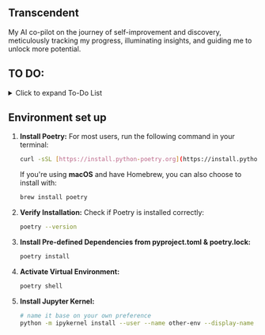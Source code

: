 ## Transcendent
 My AI co-pilot on the journey of self-improvement and discovery, meticulously tracking my progress, illuminating insights, and guiding me to unlock more potential.

## TO DO:
<details>
<summary>Click to expand To-Do List</summary>

- [ ] Data collection / sample data generation
- [ ] Architecture: 1 agent with many tools vs multiple agents
</details>

## Environment set up

1. **Install Poetry:** 
   For most users, run the following command in your terminal:
     ```bash
     curl -sSL [https://install.python-poetry.org](https://install.python-poetry.org) | python3 -
     ```

   If you're using **macOS** and have Homebrew, you can also choose to install with:
     ```bash
     brew install poetry
     ```

2. **Verify Installation:** Check if Poetry is installed correctly:
   ```bash
   poetry --version
   ```

3. **Install Pre-defined Dependencies from pyproject.toml & poetry.lock:**
    ```bash
    poetry install
    ```
4. **Activate Virtual Environment:**
    ```bash
    poetry shell
    ```
5. **Install Jupyter Kernel:**
    ```bash
    # name it base on your own preference
    python -m ipykernel install --user --name other-env --display-name "Python (other-env)"
    ```


